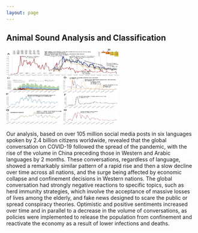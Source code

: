```yaml
---
layout: page
---
```


## Animal Sound Analysis and Classification


<div>
<img src="/images/proimgs/covid19/1.png" class="floatpic" width="300" height="200">
</div>

Our analysis, based on over 105 million social media posts in six languages spoken by 2.4 billion citizens worldwide, revealed that the global conversation on COVID-19 followed the spread of the pandemic, with the rise of the volume in China preceding those in Western and Arabic languages by 2 months. These conversations, regardless of language, showed a remarkably similar pattern of a rapid rise and then a slow decline over time across all nations, and the surge being affected by economic collapse and confinement decisions in Western nations. The global conversation had strongly negative reactions to specific topics, such as herd immunity strategies, which involve the acceptance of massive losses of lives among the elderly, and fake news designed to scare the public or spread conspiracy theories. Optimistic and positive sentiments increased over time and in parallel to a decrease in the volume of conversations, as policies were implemented to release the population from confinement and reactivate the economy as a result of lower infections and deaths.
